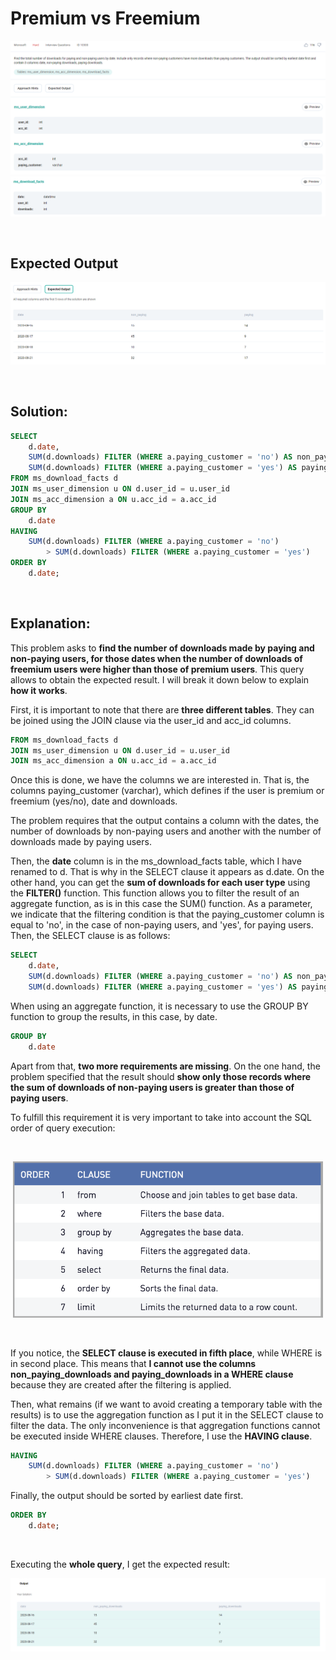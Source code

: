 # Premium vs Freemium

<div id="header" align="center">
  <img src="https://github.com/MartaCasdelg/StrataScratch-SQL-Challenges/blob/main/Hard/Images/premium_vs_freemium_1.png" />
</div>

<div id="header" align="center">
  <img src="https://github.com/MartaCasdelg/StrataScratch-SQL-Challenges/blob/main/Hard/Images/premium_vs_freemium_2.png" />
</div>

&nbsp;

## Expected Output

<div id="header" align="center">
  <img src="https://github.com/MartaCasdelg/StrataScratch-SQL-Challenges/blob/main/Hard/Images/premium_vs_freemium_3.png" />
</div>

&nbsp;


## Solution:

```sql
SELECT
    d.date,
    SUM(d.downloads) FILTER (WHERE a.paying_customer = 'no') AS non_paying_downloads,
    SUM(d.downloads) FILTER (WHERE a.paying_customer = 'yes') AS paying_downloads
FROM ms_download_facts d 
JOIN ms_user_dimension u ON d.user_id = u.user_id 
JOIN ms_acc_dimension a ON u.acc_id = a.acc_id
GROUP BY
    d.date
HAVING
    SUM(d.downloads) FILTER (WHERE a.paying_customer = 'no') 
        > SUM(d.downloads) FILTER (WHERE a.paying_customer = 'yes')
ORDER BY
    d.date;
```

&nbsp;


## Explanation:

This problem asks to **find the number of downloads made by paying and non-paying users, for those dates when the number of downloads of freemium users were higher than those of premium users**. This query allows to obtain the expected result. I will break it down below to explain **how it works**.

First, it is important to note that there are **three different tables**. They can be joined using the JOIN clause via the user_id and acc_id columns.

```sql
FROM ms_download_facts d 
JOIN ms_user_dimension u ON d.user_id = u.user_id 
JOIN ms_acc_dimension a ON u.acc_id = a.acc_id
```

Once this is done, we have the columns we are interested in. That is, the columns paying_customer (varchar), which defines if the user is premium or freemium (yes/no), date and downloads.

The problem requires that the output contains a column with the dates, the number of downloads by non-paying users and another with the number of downloads made by paying users. 

Then, the **date** column is in the ms_download_facts table, which I have renamed to d. That is why in the SELECT clause it appears as d.date. On the other hand, you can get the **sum of downloads for each user type** using the **FILTER()** function. This function allows you to filter the result of an aggregate function, as is in this case the SUM() function. As a parameter, we indicate that the filtering condition is that the paying_customer column is equal to 'no', in the case  of non-paying users, and 'yes', for paying users. Then, the SELECT clause is as follows:

```sql
SELECT
    d.date,
    SUM(d.downloads) FILTER (WHERE a.paying_customer = 'no') AS non_paying_downloads,
    SUM(d.downloads) FILTER (WHERE a.paying_customer = 'yes') AS paying_downloads
```
When using an aggregate function, it is necessary to use the GROUP BY function to group the results, in this case, by date.

```sql
GROUP BY
    d.date
```

Apart from that, **two more requirements are missing**. On the one hand, the problem specified that the result should **show only those records where the sum of downloads of non-paying users is greater than those of paying users**.

To fulfill this requirement it is very important to take into account the SQL order of query execution:

&nbsp;

<div id="header" align="center">
  <img src="https://github.com/MartaCasdelg/StrataScratch-SQL-Challenges/blob/main/Hard/Images/premium_vs_freemium_4.png" height="250" />
</div>

&nbsp;

If you notice, the **SELECT clause is executed in fifth place**, while WHERE is in second place. This means that **I cannot use the columns non_paying_downloads and paying_downloads in a WHERE clause** because they are created after the filtering is applied.

Then, what remains (if we want to avoid creating a temporary table with the results) is to use the aggregation function as I put it in the SELECT clause to filter the data. The only inconvenience is that aggregation functions cannot be executed inside WHERE clauses. Therefore, I use the **HAVING clause**.

```sql
HAVING
    SUM(d.downloads) FILTER (WHERE a.paying_customer = 'no') 
        > SUM(d.downloads) FILTER (WHERE a.paying_customer = 'yes')
```
Finally, the output should be sorted by earliest date first. 

```sql
ORDER BY
    d.date;
```

&nbsp;

Executing the **whole query**, I get the expected result:

<div id="header" align="center">
  <img src="https://github.com/MartaCasdelg/StrataScratch-SQL-Challenges/blob/main/Hard/Images/premium_vs_freemium_output.png" />
</div>